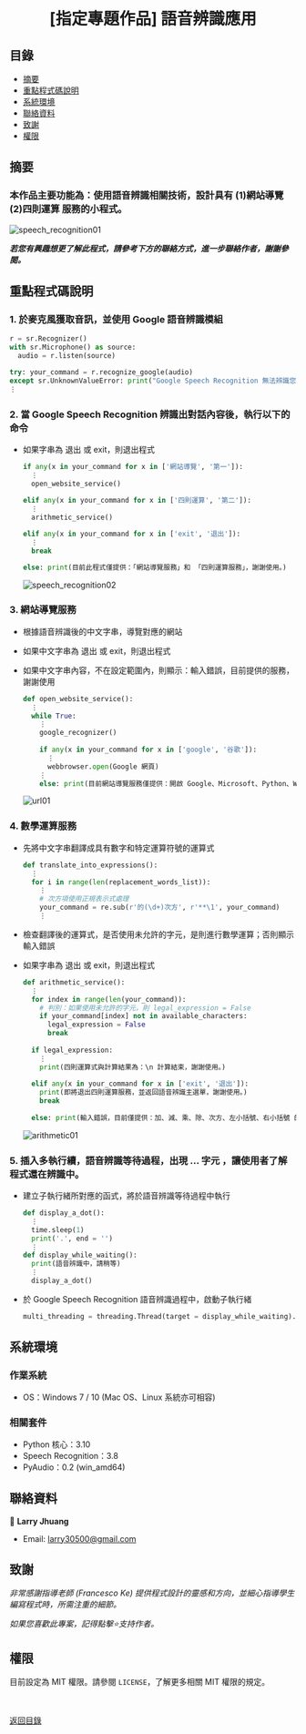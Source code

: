 <h1 align="center">
  <br>
  [指定專題作品] 語音辨識應用
</h1>


## 目錄
* [摘要](#摘要)
* [重點程式碼說明](#重點說明)
* [系統環境](#系統環境)
* [聯絡資料](#聯絡資料)
* [致謝](#致謝)
* [權限](#權限)


## 摘要
### 本作品主要功能為：使用語音辨識相關技術，設計具有 (1)網站導覽 (2)四則運算 服務的小程式。

![speech_recognition01](images/speech_recognition01.gif)

<strong><em>若您有興趣想更了解此程式，請參考下方的聯絡方式，進一步聯絡作者，謝謝參閱。</em></strong>


## 重點程式碼說明
### 1. 於麥克風獲取音訊，並使用 Google 語音辨識模組
  ```python
  r = sr.Recognizer()
  with sr.Microphone() as source:
    audio = r.listen(source)

  try: your_command = r.recognize_google(audio)
  except sr.UnknownValueError: print("Google Speech Recognition 無法辨識您說的話")
  ⋮
  ```
  
### 2. 當 Google Speech Recognition 辨識出對話內容後，執行以下的命令
* 如果字串為 退出 或 exit，則退出程式
  ```python
  if any(x in your_command for x in ['網站導覽', '第一']):
    ⋮
    open_website_service()
    
  elif any(x in your_command for x in ['四則運算', '第二']):
    ⋮
    arithmetic_service()
  
  elif any(x in your_command for x in ['exit', '退出']):
    ⋮
    break
  
  else: print(目前此程式僅提供：「網站導覽服務」和 「四則運算服務」，謝謝使用。)
  ```
  
  ![speech_recognition02](images/speech_recognition02.gif)

### 3. 網站導覽服務
* 根據語音辨識後的中文字串，導覽對應的網站
* 如果中文字串為 退出 或 exit，則退出程式
* 如果中文字串內容，不在設定範圍內，則顯示：輸入錯誤，目前提供的服務，謝謝使用
  ```python
  def open_website_service():
    ⋮
    while True:
      ⋮
      google_recognizer()
      
      if any(x in your_command for x in ['google', '谷歌']):
        ⋮
        webbrowser.open(Google 網頁)
      ⋮
      else: print(目前網站導覽服務僅提供：開啟 Google、Microsoft、Python、Wiki 官方網頁的服務，謝謝使用。)  
  ```

  ![url01](images/url01.gif)
  
### 4. 數學運算服務
* 先將中文字串翻譯成具有數字和特定運算符號的運算式
  ```python
  def translate_into_expressions():
    ⋮
    for i in range(len(replacement_words_list)):
      ⋮
      # 次方項使用正規表示式處理
      your_command = re.sub(r'的(\d+)次方', r'**\1', your_command)
      ⋮
  ```
    
* 檢查翻譯後的運算式，是否使用未允許的字元，是則進行數學運算；否則顯示輸入錯誤
* 如果字串為 退出 或 exit，則退出程式
  ```python
  def arithmetic_service():
    ⋮
    for index in range(len(your_command)):
      # 判別：如果使用未允許的字元，則 legal_expression = False
      if your_command[index] not in available_characters:
        legal_expression = False
        break
    
    if legal_expression:
      ⋮
      print(四則運算式與計算結果為：\n 計算結束，謝謝使用。)
      
    elif any(x in your_command for x in ['exit', '退出']):
      print(即將退出四則運算服務，並返回語音辨識主選單，謝謝使用。)
      break
           
    else: print(輸入錯誤，目前僅提供：加、減、乘、除、次方、左小括號、右小括號 的四則運算服務，謝謝使用)
  ```
  
  ![arithmetic01](images/arithmetic01.gif)

### 5. 插入多執行續，語音辨識等待過程，出現 ... 字元 ，讓使用者了解程式還在辨識中。 
* 建立子執行緒所對應的函式，將於語音辨識等待過程中執行
  ```python   
  def display_a_dot():
    ⋮
    time.sleep(1)
    print('.', end = '')
    ⋮  
  def display_while_waiting():
    print(語音辨識中，請稍等)
    ⋮ 
    display_a_dot()  
  ```
* 於 Google Speech Recognition 語音辨識過程中，啟動子執行緒
  ```python
  multi_threading = threading.Thread(target = display_while_waiting).start()
  ```


## 系統環境
### 作業系統
* OS：Windows 7 / 10 (Mac OS、Linux 系統亦可相容)

### 相關套件
* Python 核心：3.10
* Speech Recognition：3.8
* PyAudio：0.2 (win_amd64)


## 聯絡資料
👤 **Larry Jhuang**
  * Email: larry30500@gmail.com


## 致謝
*非常感謝指導老師 (Francesco Ke) 提供程式設計的靈感和方向，並細心指導學生編寫程式時，所需注重的細節。*

*如果您喜歡此專案，記得點擊⭐️支持作者。*


## 權限
目前設定為 MIT 權限。請參閱 `LICENSE`，了解更多相關 MIT 權限的規定。

<br><br>[返回目錄](#目錄)
